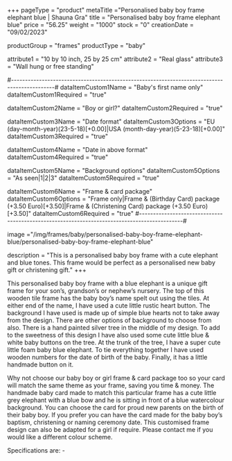 +++
pageType = "product"
metaTitle ="Personalised baby boy frame elephant blue | Shauna Gra"
title = "Personalised baby boy frame elephant blue"
price = "56.25"
weight = "1000"
stock = "0"
creationDate = "09/02/2023"

productGroup = "frames"
productType = "baby"

attribute1 = "10 by 10 inch, 25 by 25 cm" 
attribute2 = "Real glass"
attribute3 = "Wall hung or free standing"

#---------------------------------------------------------------------------------------------#
dataItemCustom1Name = "Baby's first name only"
dataItemCustom1Required = "true"

dataItemCustom2Name = "Boy or girl?"
dataItemCustom2Required = "true"

dataItemCustom3Name = "Date format"
dataItemCustom3Options = "EU (day-month-year)(23-5-18)[+0.00]|USA (month-day-year)(5-23-18)[+0.00]"
dataItemCustom3Required = "true"

dataItemCustom4Name = "Date in above format"
dataItemCustom4Required = "true"

dataItemCustom5Name = "Background options"
dataItemCustom5Options = "As seen|1|2|3"
dataItemCustom5Required = "true"

dataItemCustom6Name = "Frame & card package"
dataItemCustom6Options = "Frame only|Frame & (Birthday Card) package (+3.50 Euro)[+3.50]|Frame & (Christening Card) package (+3.50 Euro)[+3.50]"
dataItemCustom6Required = "true"
#---------------------------------------------------------------------------------------------#

image ="/img/frames/baby/personalised-baby-boy-frame-elephant-blue/personalised-baby-boy-frame-elephant-blue"

description = "This is a personalised baby boy frame with a cute elephant and blue tones. This frame would be perfect as a personalised new baby gift or christening gift."
+++

This personalised baby boy frame with a blue elephant is a unique gift frame for your son’s, grandson’s or nephew’s nursery. The top of this wooden tile frame has the baby boy’s name spelt out using the tiles. At either end of the name, I have used a cute little rustic heart button.
The background I have used is made up of simple blue hearts not to take away from the design. There are other options of background to choose from also. There is a hand painted silver tree in the middle of my design. To add to the sweetness of this design I have also used some cute little blue & white baby buttons on the tree. At the trunk of the tree, I have a super cute little foam baby blue elephant. To tie everything together I have used wooden numbers for the date of birth of the baby. Finally, it has a little handmade button on it.

Why not choose our baby boy or girl frame & card package too so your card will match the same theme as your frame, saving you time & money. The handmade baby card made to match this particular frame has a cute little grey elephant with a blue bow and he is sitting in front of a blue watercolour background. You can choose the card for proud new parents on the birth of their baby boy. If you prefer you can have the card made for the baby boy’s baptism, christening or naming ceremony date. This customised frame design can also be adapted for a girl if require. Please contact me if you would like a different colour scheme.

Specifications are: -
